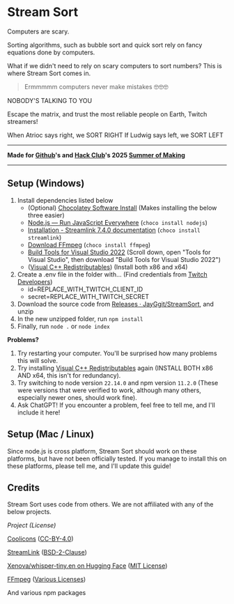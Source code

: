 # Stream Sort
Computers are scary.

Sorting algorithms, such as bubble sort and quick sort rely on fancy equations done by computers.

What if we didn't need to rely on scary computers to sort numbers? This is where Stream Sort comes in.

> Ermmmmm computers never make mistakes 🤓🤓🤓

NOBODY'S TALKING TO YOU

Escape the matrix, and trust the most reliable people on Earth, Twitch streamers!

When Atrioc says right, we SORT RIGHT
If Ludwig says left, we SORT LEFT

---

**Made for [Github](https://github.com)'s and [Hack Club](https://hackclub.com)'s 2025 [Summer of Making](https://summer.hackclub.com/)**

---

## Setup (Windows)
1. Install dependencies listed below
	- (Optional) [Chocolatey Software Install](https://docs.chocolatey.org/en-us/choco/setup/) (Makes installing the below three easier)
	- [Node.js — Run JavaScript Everywhere](https://nodejs.org/en) (`choco install nodejs`)
	- [Installation - Streamlink 7.4.0 documentation](https://streamlink.github.io/install.html) (`choco install streamlink`)
	- [Download FFmpeg](https://ffmpeg.org/download.html) (`choco install ffmpeg`)
	- [Build Tools for Visual Studio 2022](https://visualstudio.microsoft.com/downloads/#:~:text=Build%20Tools%20for%20Visual%20Studio%202022) (Scroll down, open "Tools for Visual Studio", then download "Build Tools for Visual Studio 2022")
	- ([Visual C++ Redistributables](https://learn.microsoft.com/en-us/cpp/windows/latest-supported-vc-redist?view=msvc-170)) (Install both x86 and x64)
2. Create a .env file in the folder with... (Find credentials from [Twitch Developers](https://dev.twitch.tv/console/apps))
	- id=REPLACE_WITH_TWITCH_CLIENT_ID
	- secret=REPLACE_WITH_TWITCH_SECRET
3. Download the source code from [Releases · JayGgit/StreamSort](https://github.com/JayGgit/StreamSort/releases), and unzip
4. In the new unzipped folder, run `npm install`
5. Finally, run `node .` or `node index`

**Problems?**
1. Try restarting your computer. You'll be surprised how many problems this will solve.
2. Try installing [Visual C++ Redistributables](https://learn.microsoft.com/en-us/cpp/windows/latest-supported-vc-redist?view=msvc-170) again (INSTALL BOTH x86 AND x64, this isn't for redundancy).
3. Try switching to node version `22.14.0` and npm version `11.2.0` (These were versions that were verified to work, although many others, especially newer ones, should work fine).
4. Ask ChatGPT! If you encounter a problem, feel free to tell me, and I'll include it here!

## Setup (Mac / Linux)

Since node.js is cross platform, Stream Sort should work on these platforms, but have not been officially tested. If you manage to install this on these platforms, please tell me, and I'll update this guide!

## Credits
Stream Sort uses code from others. We are not affiliated with any of the below projects.

*Project (License)*

[Coolicons](https://coolicons.cool/) ([CC-BY-4.0](https://creativecommons.org/licenses/by/4.0/))

[StreamLink](https://streamlink.github.io/) ([BSD-2-Clause](https://opensource.org/license/bsd-2-clause))

[Xenova/whisper-tiny.en on Hugging Face](https://huggingface.co/Xenova/whisper-tiny.en) ([MIT License](https://mit-license.org/))

[FFmpeg](https://ffmpeg.org/) ([Various Licenses](https://ffmpeg.org/legal.html))

And various npm packages

